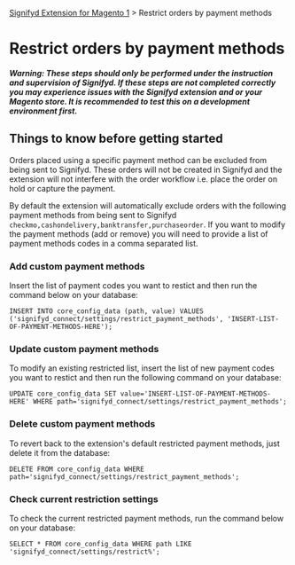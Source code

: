 [Signifyd Extension for Magento 1](../README.md) > Restrict orders by payment methods

# Restrict orders by payment methods

**_Warning: These steps should only be performed under the instruction and supervision of Signifyd. If these steps are not completed correctly you may experience issues with the Signifyd extension and or your Magento store. It is recommended to test this on a development environment first._**

## Things to know before getting started

Orders placed using a specific payment method can be excluded from being sent to Signifyd. These orders will not be created in Signifyd and the extension will not interfere with the order workflow i.e. place the order on hold or capture the payment.

By default the extension will automatically exclude orders with the following payment methods from being sent to Signifyd  `checkmo,cashondelivery,banktransfer,purchaseorder`. If you want to modify the payment methods (add or remove) you will need to provide a list of payment methods codes in a comma separated list. 

### Add custom payment methods

Insert the list of payment codes you want to restict and then run the command below on your database:

```
INSERT INTO core_config_data (path, value) VALUES ('signifyd_connect/settings/restrict_payment_methods', 'INSERT-LIST-OF-PAYMENT-METHODS-HERE');
```
### Update custom payment methods

To modify an existing restricted list, insert the list of new payment codes you want to restict and then run the following command on your database:

```
UPDATE core_config_data SET value='INSERT-LIST-OF-PAYMENT-METHODS-HERE' WHERE path='signifyd_connect/settings/restrict_payment_methods';
```
### Delete custom payment methods

To revert back to the extension's default restricted payment methods, just delete it from the database:

```
DELETE FROM core_config_data WHERE path='signifyd_connect/settings/restrict_payment_methods';
```

### Check current restriction settings

To check the current restricted payment methods, run the command below on your database:

```
SELECT * FROM core_config_data WHERE path LIKE 'signifyd_connect/settings/restrict%';
